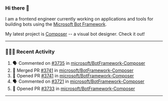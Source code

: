 ### Hi there 👋

I am a frontend engineer currently working on applications and tools for building bots using the [Microsoft Bot Framework](https://dev.botframework.com/).

My latest project is [Composer](https://github.com/microsoft/BotFramework-Composer) -- a visual bot designer. Check it out!

---

### 👨🏻‍💻 Recent Activity

<!--START_SECTION:activity-->
1. 🗣 Commented on [#3735](https://github.com//microsoft/BotFramework-Composer/issues/3735) in [microsoft/BotFramework-Composer](https://github.com//microsoft/BotFramework-Composer)
2. 🎉 Merged PR [#3741](https://github.com//microsoft/BotFramework-Composer/pull/3741) in [microsoft/BotFramework-Composer](https://github.com//microsoft/BotFramework-Composer)
3. 💪 Opened PR [#3741](https://github.com//microsoft/BotFramework-Composer/pull/3741) in [microsoft/BotFramework-Composer](https://github.com//microsoft/BotFramework-Composer)
4. 🗣 Commented on [#3721](https://github.com//microsoft/BotFramework-Composer/issues/3721) in [microsoft/BotFramework-Composer](https://github.com//microsoft/BotFramework-Composer)
5. 💪 Opened PR [#3733](https://github.com//microsoft/BotFramework-Composer/pull/3733) in [microsoft/BotFramework-Composer](https://github.com//microsoft/BotFramework-Composer)
<!--END_SECTION:activity-->

---

<!--
**a-b-r-o-w-n/a-b-r-o-w-n** is a ✨ _special_ ✨ repository because its `README.md` (this file) appears on your GitHub profile.

Here are some ideas to get you started:

- 🔭 I’m currently working on ...
- 🌱 I’m currently learning ...
- 👯 I’m looking to collaborate on ...
- 🤔 I’m looking for help with ...
- 💬 Ask me about ...
- 📫 How to reach me: ...
- 😄 Pronouns: ...
- ⚡ Fun fact: ...
-->
